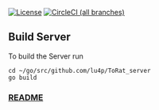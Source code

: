 <a href="https://unlicense.org/">![License](https://img.shields.io/github/license/lu4p/ToRat_server.svg)</a>
<a href="https://circleci.com/gh/lu4p/ToRat_server">![CircleCI (all branches)](https://img.shields.io/circleci/project/github/lu4p/ToRat_server.svg)</a>
## Build Server 
To build the Server run
```
cd ~/go/src/github.com/lu4p/ToRat_server
go build
```

### [README](https://github.com/lu4p/ToRat/blob/master/README.md)

